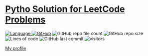 # [Pytho Solution for LeetCode Problems](https://leetcode.com/problemset/algorithms/) 
[![Language](https://img.shields.io/badge/language-Python%20%2F%20JavaScript-blue.svg) ![GitHub](https://img.shields.io/github/license/sezanhaque/leetcode)](LICENSE.md)
![GitHub repo file count](https://img.shields.io/github/directory-file-count/sezanhaque/leetcode) ![GitHub repo size](https://img.shields.io/github/repo-size/sezanhaque/leetcode) ![Lines of code](https://img.shields.io/tokei/lines/github/sezanhaque/leetcode?style=flat) ![GitHub last commit](https://img.shields.io/github/last-commit/sezanhaque/leetcode) ![visitors](https://visitor-badge.laobi.icu/badge?page_id=sezanhaque.leetcode)

[My profile](https://leetcode.com/sezanhaque/)
